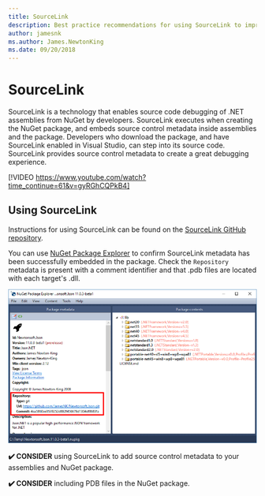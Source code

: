 ```yaml
---
title: SourceLink
description: Best practice recommendations for using SourceLink to improve debugging for .NET libraries.
author: jamesnk
ms.author: James.NewtonKing
ms.date: 09/20/2018
---
```

# SourceLink

SourceLink is a technology that enables source code debugging of .NET assemblies from NuGet by developers. SourceLink executes when creating the NuGet package, and embeds source control metadata inside assemblies and the package. Developers who download the package, and have SourceLink enabled in Visual Studio, can step into its source code. SourceLink provides source control metadata to create a great debugging experience.

[!VIDEO https://www.youtube.com/watch?time_continue=61&v=gyRGhCQPkB4]

## Using SourceLink

Instructions for using SourceLink can be found on the [SourceLink GitHub repository](https://github.com/dotnet/sourcelink/blob/master/README.md).

You can use [NuGet Package Explorer](https://github.com/NuGetPackageExplorer/NuGetPackageExplorer) to confirm SourceLink metadata has been successfully embedded in the package. Check the  `Repository` metadata is present with a comment identifier and that .pdb files are located with each target's .dll.

![SourceLink in NuGet Package Explorer](./media/nuget-package-explorer-sourcelink.png "SourceLink in NuGet Package Explorer")

**✔️ CONSIDER** using SourceLink to add source control metadata to your assemblies and NuGet package.

**✔️ CONSIDER** including PDB files in the NuGet package.